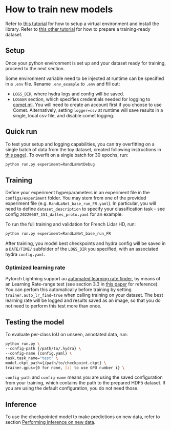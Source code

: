 # How to train new models

Refer to [this tutorial](../tutorials/setup_install.md) for how to setup a virtual environment and install the library.
Refer to [this other tutorial](../tutorials/prepare_dataset.md) for how to prepare a training-ready dataset.

## Setup

Once your python environment is set up and your dataset ready for training, proceed to the next section.

Some environment variable need to be injected at runtime can be specified in a `.env` file. Rename `.env_example` to `.env` and fill out: 
- `LOGS_DIR`, where hydra logs and config will be saved.
- `LOGGER` section, which specifies credentials needed for logging to [comet.ml](https://www.comet.ml/). You will need to create an account first if you choose to use Comet. Alternatively, setting `logger=csv` at runtime will save results in a single, local csv file, and disable comet logging.

## Quick run

To test your setup and logging capabilities, you can try overfitting on a single batch of data from the toy dataset, created following instructions in [this page](../tutorials/prepare_dataset.md)).
To overfit on a single batch for 30 epochs, run:

```bash
python run.py experiment=RandLaNetDebug
```

## Training

Define your experiment hyperparameters in an experiment file in the `configs/experiment` folder. You may stem from one of the provided experiment file (e.g. `RandLaNet_base_run_FR.yaml`). In particular, you will need to define `dataset_description` to specify your classification task - see config `20220607_151_dalles_proto.yaml` for an example.


To run the full training and validation for French Lidar HD, run:

```bash
python run.py experiment=RandLaNet_base_run_FR
```

After training, you model best checkpoints and hydra config will be saved in a `DATE/TIME/` subfolder of the `LOGS_DIR` you specified, with an associated hydra `config.yaml`.

### Optimized learning rate

Pytorch Lightning support au [automated learning rate finder](https://pytorch-lightning.readthedocs.io/en/stable/common/trainer.html#auto-lr-find), by means of an Learning Rate-range test (see section 3.3 in [this paper](https://arxiv.org/pdf/1506.01186.pdf) for reference). 
You can perfom this automatically before training by setting `trainer.auto_lr_find=true` when calling training on your dataset. The best learning rate will be logged and results saved as an image, so that you do not need to perform this test more than once.

## Testing the model

To evaluate per-class IoU on unseen, annotated data, run:

```bash
python run.py \
--config-path {/path/to/.hydra} \
--config-name {config.yaml} \
task.task_name="test" \
model.ckpt_path={/path/to/checkpoint.ckpt} \
trainer.gpus={0 for none, [i] to use GPU number i} \
```
`config-path` and `config-name` means you are using the saved configuration from your training, which contains the path to the prepared HDF5 dataset. 
If you are using the default configuration, you do not need those.

## Inference

To use the checkpointed model to make predictions on new data, refer to section [Performing inference on new data](../tutorials/make_predictions.md).